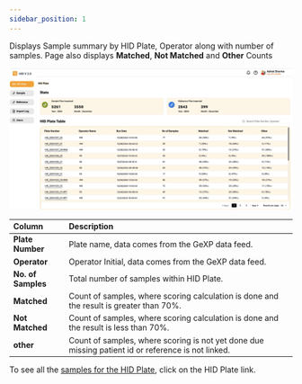 ```yaml
---
sidebar_position: 1
---
```


Displays Sample summary by HID Plate, Operator along with number of samples. Page also displays **Matched**, **Not Matched** and **Other** Counts

![HID Plate Summary](../../static/img/hidplatesummary.jpg)

| Column | Description |
| :------ | :-----------------------------------------------------------------------------------------------|
| **Plate Number** | Plate name, data comes from the GeXP data feed.|
| **Operator**  | Operator Initial, data comes from the GeXP data feed.|
| **No. of Samples** | Total number of samples within HID Plate.|
| **Matched** | Count of samples, where scoring calculation is done and the result is greater than 70%.|
| **Not Matched** | Count of samples, where scoring calculation is done and the result is less than 70%.|
| **other** | Count of samples, where scoring is not yet done due missing patient id or reference is not linked.|  
  
To see all the [samples for the HID Plate](/docs/HID-app/02-Samples%20-%20HID%20Plate.md), click on the HID Plate link. 